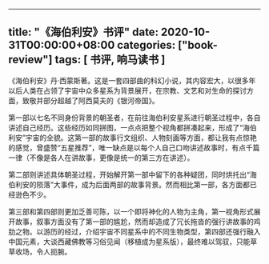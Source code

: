 
---
title: "《海伯利安》书评"
date: 2020-10-31T00:00:00+08:00
categories: ["book-review"]
tags: [ 书评, 响马读书 ]
---

 《海伯利安》丹·西蒙斯著。这是一套四部曲的科幻小说，其内容宏大，以很多年以后人类在占领了宇宙中众多星系为背景展开，在宗教、文艺和对生命的探讨方面，致敬并部分超越了阿西莫夫的《银河帝国》。

第一部以七名不同身份背景的朝圣者，在前往海伯利安星系进行朝圣过程中，各自讲述自己经历。这些经历如同拼图，一点点把整个视角都拼凑起来，形成了“海伯利安”宇宙的全貌。这第一部的故事行文组织、人物刻画等方面，都让我有点惊艳的感觉，曾盛赞“五星推荐”，唯一缺点是以每个人自己口吻讲述故事时，有点千篇一律（不像是各人在讲故事，更像是统一的第三方在讲述）。

第二部则讲述具体朝圣过程，开始解开第一部中留下的各种疑团，同时烘托出“海伯利安的陨落”大事件，成为后面两部的故事背景。然而相比第一部，各方面都已经逊色不少。

第三部和第四部则更加乏善可陈，以一个即将神化的人物为主角，第一视角形式展开故事，叙事方面没有了第一部的尴尬，然而却造成了冗长拖沓的强行讲故事的鸡肋之物。以游历的经过，介绍宇宙不同星系中的不同生物类型，第四部还强行融入中国元素，大谈西藏佛教等习俗见闻（移植成为星系版），最终难以驾驭，只能草草收场，令人扼腕。
